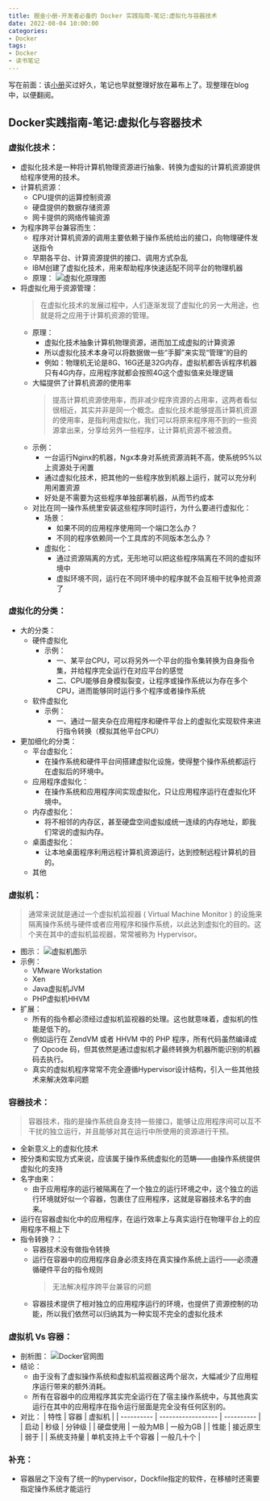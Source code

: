 ```yaml
---
title: 掘金小册-开发者必备的 Docker 实践指南-笔记:虚拟化与容器技术
date: 2022-08-04 10:00:00
categories:
- Docker
tags:
- Docker
- 读书笔记
---
```

写在前面：该[小册](https://juejin.cn/book/6844733746462064654)买过好久，笔记也早就整理好放在幕布上了。现整理在blog中，以便翻阅。
## Docker实践指南-笔记:虚拟化与容器技术
### 虚拟化技术：
- 虚拟化技术是一种将计算机物理资源进行抽象、转换为虚拟的计算机资源提供给程序使用的技术。
- 计算机资源：
    - CPU提供的运算控制资源
    - 硬盘提供的数据存储资源
    - 网卡提供的网络传输资源
- 为程序跨平台兼容而生：
    - 程序对计算机资源的调用主要依赖于操作系统给出的接口，向物理硬件发送指令
    - 早期各平台、计算资源提供的接口、调用方式杂乱
    - IBM创建了虚拟化技术，用来帮助程序快速适配不同平台的物理机器
    - 原理：
        ![虚拟化原理图](http://data.tcbang.xyz/uPic/L7qEYc.jpg)
- 将虚拟化用于资源管理：
    >在虚拟化技术的发展过程中，人们逐渐发现了虚拟化的另一大用途，也就是将之应用于计算机资源的管理。
    - 原理：
         - 虚拟化技术抽象计算机物理资源，进而加工成虚拟的计算资源
         - 所以虚拟化技术本身可以将数据做一些“手脚”来实现“管理”的目的
         - 例如：物理机无论是8G、16G还是32G内存，虚拟机都告诉程序机器只有4G内存，应用程序就都会按照4G这个虚拟值来处理逻辑
    - 大幅提供了计算机资源的使用率
        >提高计算机资源使用率，而非减少程序资源的占用率，这两者看似很相近，其实并非是同一个概念。虚拟化技术能够提高计算机资源的使用率，是指利用虚拟化，我们可以将原来程序用不到的一些资源拿出来，分享给另外一些程序，让计算机资源不被浪费。
    - 示例：
         - 一台运行Nginx的机器，Ngx本身对系统资源消耗不高，使系统95%以上资源处于闲置
         - 通过虚拟化技术，把其他的一些程序放到机器上运行，就可以充分利用闲置资源
         - 好处是不需要为这些程序单独部署机器，从而节约成本
    - 对比在同一操作系统里安装这些程序同时运行，为什么要进行虚拟化：
         - 场景：
              - 如果不同的应用程序使用同一个端口怎么办？
              - 不同的程序依赖同一个工具库的不同版本怎么办？
         - 虚拟化：
              - 通过资源隔离的方式，无形地可以把这些程序隔离在不同的虚拟环境中
              - 虚拟环境不同，运行在不同环境中的程序就不会互相干扰争抢资源了
### 虚拟化的分类：
- 大的分类：
    - 硬件虚拟化
         - 示例：
              - 一、某平台CPU，可以将另外一个平台的指令集转换为自身指令集，并给程序完全运行在对应平台的感觉
              - 二、CPU能够自身模拟裂变，让程序或操作系统以为存在多个CPU，进而能够同时运行多个程序或者操作系统
    - 软件虚拟化
         - 示例：
              - 一、通过一层夹杂在应用程序和硬件平台上的虚拟化实现软件来进行指令转换（模拟其他平台CPU）
- 更加细化的分类：
    - 平台虚拟化：
         - 在操作系统和硬件平台间搭建虚拟化设施，使得整个操作系统都运行在虚拟后的环境中。
    - 应用程序虚拟化：
         - 在操作系统和应用程序间实现虚拟化，只让应用程序运行在虚拟化环境中。
    - 内存虚拟化：
         - 将不相邻的内存区，甚至硬盘空间虚拟成统一连续的内存地址，即我们常说的虚拟内存。
    - 桌面虚拟化：
         - 让本地桌面程序利用远程计算机资源运行，达到控制远程计算机的目的。
    - 其他

### 虚拟机：
 > 通常来说就是通过一个虚拟机监视器 ( Virtual Machine Monitor ) 的设施来隔离操作系统与硬件或者应用程序和操作系统，以此达到虚拟化的目的。这个夹在其中的虚拟机监视器，常常被称为 Hypervisor。
- 图示：
  ![虚拟机图示](http://data.tcbang.xyz/uPic/jWzrRn.jpg)
- 示例：
    - VMware Workstation
    - Xen
    - Java虚拟机JVM
    - PHP虚拟机HHVM
- 扩展：
    - 所有的指令都必须经过虚拟机监视器的处理。这也就意味着，虚拟机的性能是低下的。
    - 例如运行在 ZendVM 或者 HHVM 中的 PHP 程序，所有代码虽然编译成了 Opcode 码，但其依然是通过虚拟机才最终转换为机器所能识别的机器码去执行。
    - 真实的虚拟机程序常常不完全遵循Hypervisor设计结构，引入一些其他技术来解决效率问题

### 容器技术：
> 容器技术，指的是操作系统自身支持一些接口，能够让应用程序间可以互不干扰的独立运行，并且能够对其在运行中所使用的资源进行干预。
- 全新意义上的虚拟化技术
- 按分类和实现方式来说，应该属于操作系统虚拟化的范畴——由操作系统提供虚拟化的支持
- 名字由来：
    - 由于应用程序的运行被隔离在了一个独立的运行环境之中，这个独立的运行环境就好似一个容器，包裹住了应用程序，这就是容器技术名字的由来。
- 运行在容器虚拟化中的应用程序，在运行效率上与真实运行在物理平台上的应用程序不相上下
- 指令转换？：
    - 容器技术没有做指令转换
    - 运行在容器中的应用程序自身必须支持在真实操作系统上运行——必须遵循硬件平台的指令规则
      > 无法解决程序跨平台兼容的问题
    - 容器技术提供了相对独立的应用程序运行的环境，也提供了资源控制的功能，所以我们依然可以归纳其为一种实现不完全的虚拟化技术
### 虚拟机 Vs 容器：
- 剖析图：
  ![Docker官网图](http://data.tcbang.xyz/uPic/7ugViE.png)
- 结论：
    - 由于没有了虚拟操作系统和虚拟机监视器这两个层次，大幅减少了应用程序运行带来的额外消耗。
    - 所有在容器中的应用程序其实完全运行在了宿主操作系统中，与其他真实运行在其中的应用程序在指令运行层面是完全没有任何区别的。
- 对比：
  | 特性       | 容器               | 虚拟机     |
  | ---------- | ------------------ | ---------- |
  | 启动       | 秒级               | 分钟级     |
  | 硬盘使用   | 一般为MB           | 一般为GB   |
  | 性能       | 接近原生           | 弱于       |
  | 系统支持量 | 单机支持上千个容器 | 一般几十个 |
### 补充：
- 容器层之下没有了统一的hypervisor，Dockfile指定的软件，在移植时还需要指定操作系统才能运行
